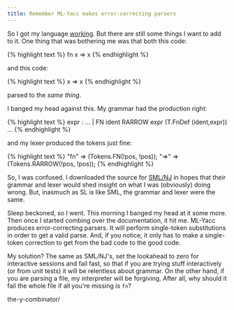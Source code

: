 ```yaml
---
title: Remember ML-Yacc makes error-correcting parsers
---
```

So I got my language [working][1]. But there are still some things I want to
add to it. One thing that was bothering me was that both this code:

{% highlight text %}
fn x => x
{% endhighlight %}

and this code:

{% highlight text %}
x => x
{% endhighlight %}

parsed to the _same thing_.

I banged my head against this. My grammar had the production right:

{% highlight text %}
expr : ...
     | FN ident RARROW expr (T.FnDef (ident,expr))
     ...
{% endhighlight %}

and my lexer produced the tokens just fine:

{% highlight text %}
<INITIAL> "fn" => (Tokens.FN(!pos, !pos));
<INITIAL> "=>" => (Tokens.RARROW(!pos, !pos));
{% endhighlight %}

So, I was confused. I downloaded the source for [SML/NJ][2] in hopes that
their grammar and lexer would shed insight on what I was (obviously) doing
wrong. But, inasmuch as SL is like SML, the grammar and lexer were the same.

Sleep beckoned, so I went. This morning I banged my head at it some more. Then
once I started combing over the documentation, it hit me. ML-Yacc produces
error-correcting parsers. It will perform single-token substitutions in order
to get a valid parse. And, if you notice, it only has to make a single-token
correction to get from the bad code to the good code.

My solution? The same as SML/NJ's, set the lookahead to zero for interactive
sessions and fail fast, so that if you are trying stuff interactively (or from
unit tests) it will be relentless about grammar. On the other hand, if you are
parsing a file, my interpreter will be forgiving. After all, why should it
fail the whole file if all you're missing is `fn`?

   [1]: http://blog.alieniloquent.com/2007/10/08/samuels-lambda-and-
the-y-combinator/

   [2]: http://smlnj.org


